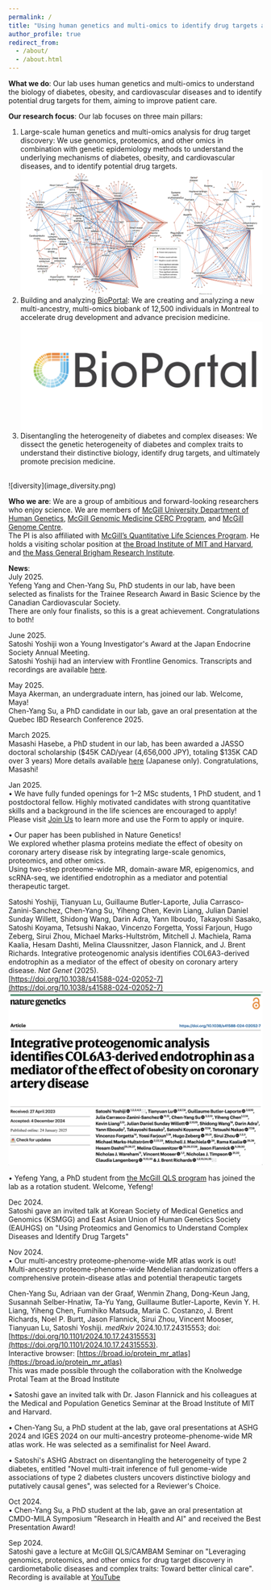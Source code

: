 ```yaml
---
permalink: /
title: "Using human genetics and multi-omics to identify drug targets and improve clinical care"
author_profile: true
redirect_from: 
  - /about/
  - /about.html
---
```


**What we do**: Our lab uses human genetics and multi-omics to understand the biology of diabetes, obesity, and cardiovascular diseases and to identify potential drug targets for them, aiming to improve patient care.

**Our research focus**: Our lab focuses on three main pillars:
1. Large-scale human genetics and multi-omics analysis for drug target discovery: We use genomics, proteomics, and other omics in combination with genetic epidemiology methods to understand the underlying mechanisms of diabetes, obesity, and cardiovascular diseases, and to identify potential drug targets.
![omics](image_omics.png)
2. Building and analyzing [BioPortal](https://www.mcgill.ca/bioportal/): We are creating and analyzing a new multi-ancestry, multi-omics biobank of 12,500 individuals in Montreal to accelerate drug development and advance precision medicine.
![bioportal](image_bioportal.png)
3. Disentangling the heterogeneity of diabetes and complex diseases: We dissect the genetic heterogeneity of diabetes and complex traits to understand their distinctive biology, identify drug targets, and ultimately promote precision medicine.
<br />
![diversity](image_diversity.png)

**Who we are**: We are a group of ambitious and forward-looking researchers who enjoy science. We are members of [McGill University Department of Human Genetics](https://www.mcgill.ca/humangenetics/), [McGill Genomic Medicine CERC Program](https://www.genomic-medicine-cerc.online/), and [McGill Genome Centre](https://www.mcgillgenomecentre.ca/). <br />
The PI is also affiliated with [McGill’s Quantitative Life Sciences Program](https://www.mcgill.ca/qls/satoshi-yoshiji/). He holds a visiting scholar position at [the Broad Institute of MIT and Harvard](https://www.broadinstitute.org/), and [the Mass General Brigham Research Institute](https://cgm.massgeneral.org/).

**News**:<br />
July 2025.  
Yefeng Yang and Chen-Yang Su, PhD students in our lab, have been selected as finalists for the Trainee Research Award in Basic Science by the Canadian Cardiovascular Society.  
There are only four finalists, so this is a great achievement. Congratulations to both!  

June 2025.  
Satoshi Yoshiji won a Young Investigator's Award at the Japan Endocrine Society Annual Meeting.  
Satoshi Yoshiji had an interview with Frontline Genomics. Transcripts and recordings are available [here](https://frontlinegenomics.com/satoshi-yoshiji/).

May 2025.  
Maya Akerman, an undergraduate intern, has joined our lab. Welcome, Maya!  
Chen-Yang Su, a PhD candidate in our lab, gave an oral presentation at the Quebec IBD Research Conference 2025.  

March 2025.  
Masashi Hasebe, a PhD student in our lab, has been awarded a JASSO doctoral scholarship ($45K CAD/year (4,656,000 JPY), totaling $135K CAD over 3 years) More details available [here](https://www.jasso.go.jp/about/press/jp2025030602.html) (Japanese only). Congratulations, Masashi!

Jan 2025.  
• We have fully funded openings for 1–2 MSc students, 1 PhD student, and 1 postdoctoral fellow. Highly motivated candidates with strong quantitative skills and a background in the life sciences are encouraged to apply!  
Please visit [Join Us](https://yoshiji-lab.org/joinus/) to learn more and use the Form to apply or inquire.  

• Our paper has been published in Nature Genetics!  
We explored whether plasma proteins mediate the effect of obesity on coronary artery disease risk by integrating large-scale genomics, proteomics, and other omics.  
Using two-step proteome-wide MR, domain-aware MR, epigenomics, and scRNA-seq, we identified endotrophin as a mediator and potential therapeutic target.

Satoshi Yoshiji, Tianyuan Lu, Guillaume Butler-Laporte, Julia Carrasco-Zanini-Sanchez, Chen-Yang Su, Yiheng Chen, Kevin Liang, Julian Daniel Sunday Willett, Shidong Wang, Darin Adra, Yann Ilboudo, Takayoshi Sasako, Satoshi Koyama, Tetsushi Nakao, Vincenzo Forgetta, Yossi Farjoun, Hugo Zeberg, Sirui Zhou, Michael Marks-Hultström, Mitchell J. Machiela, Rama Kaalia, Hesam Dashti, Melina Claussnitzer, Jason Flannick, and J. Brent Richards. Integrative proteogenomic analysis identifies COL6A3-derived endotrophin as a mediator of the effect of obesity on coronary artery disease. *Nat Genet* (2025).  
[https://doi.org/10.1038/s41588-024-02052-7](https://doi.org/10.1038/s41588-024-02052-7)  
![natgenet2025](natgenet2025.png)

• Yefeng Yang, a PhD student from [the McGill QLS program](https://www.mcgill.ca/qls/) has joined the lab as a rotation student. Welcome, Yefeng!

Dec 2024.  
Satoshi gave an invited talk at Korean Society of Medical Genetics and Genomics (KSMGG) and East Asian Union of Human Genetics Society (EAUHGS) on "Using Proteomics and Genomics to Understand Complex Diseases and Identify Drug Targets"

Nov 2024.  
• Our multi-ancestry proteome-phenome-wide MR atlas work is out!  
Multi-ancestry proteome-phenome-wide Mendelian randomization offers a comprehensive protein-disease atlas and potential therapeutic targets  

Chen-Yang Su, Adriaan van der Graaf, Wenmin Zhang, Dong-Keun Jang, Susannah Selber-Hnatiw, Ta-Yu Yang, Guillaume Butler-Laporte, Kevin Y. H. Liang, Yiheng Chen, Fumihiko Matsuda, Maria C. Costanzo, J. Brent Richards, Noel P. Burtt, Jason Flannick, Sirui Zhou, Vincent Mooser, Tianyuan Lu, Satoshi Yoshiji.  *medRxiv* 2024.10.17.24315553; doi: [https://doi.org/10.1101/2024.10.17.24315553](https://doi.org/10.1101/2024.10.17.24315553).  
Interactive browser: [https://broad.io/protein_mr_atlas](https://broad.io/protein_mr_atlas)   
This was made possible through the collaboration with the Knolwedge Protal Team at the Broad Institute  
  
• Satoshi gave an invited talk with Dr. Jason Flannick and his colleagues at the Medical and Population Genetics Seminar at the Broad Institute of MIT and Harvard.

• Chen-Yang Su, a PhD student at the lab, gave oral presentations at ASHG 2024 and IGES 2024 on our multi-ancestry proteome-phenome-wide MR atlas work. He was selected as a semifinalist for Neel Award.

• Satoshi's ASHG Abstract on disentangling the heterogeneity of type 2 diabetes, entitled "Novel multi-trait inference of full genome-wide associations of type 2 diabetes clusters uncovers distinctive biology and putatively causal genes",  was selected for a Reviewer's Choice.

Oct 2024.  
• Chen-Yang Su, a PhD student at the lab, gave an oral presentation at CMDO-MILA Symposium "Research in Health and AI" and received the Best Presentation Award!

Sep 2024.  
 Satoshi gave a lecture at McGill QLS/CAMBAM Seminar on "Leveraging genomics, proteomics, and other omics for drug target discovery in cardiometabolic diseases and complex traits: Toward better clinical care".
Recording is available at [YouTube](https://youtu.be/N5BREyi7r2U?si=eCXClwXmhx9x7Dw9&t=102)  
